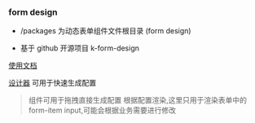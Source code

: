 ### form design

-   /packages 为动态表单组件文件根目录 (form design)

-   基于 github 开源项目 k-form-design

[使用文档](http://kcz66.gitee.io/k-form-design/#/zh-cn/guide/start)

[设计器](http://cdn.kcz66.com/k-form-design.html)
可用于快速生成配置

> 组件可用于拖拽直接生成配置 根据配置渲染,这里只用于渲染表单中的 form-item input,可能会根据业务需要进行修改
